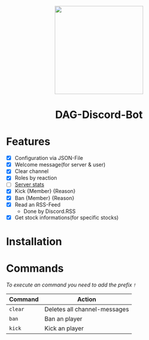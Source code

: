 <p align="center">
  <img src="https://files.dulliag.de/share/qr-code.png" width="240px" height="auto">
</p>

<h1 align="center">
  DAG-Discord-Bot
</h1>

# Features

- [x] Configuration via JSON-File
- [x] Welcome message(for server & user)
- [x] Clear channel
- [x] Roles by reaction
- [ ] [Server stats](https://files.dulliag.de/share/Discord_AL5lriRcmD.png)
- [x] Kick {Member} {Reason}
- [x] Ban {Member} {Reason}
- [x] Read an RSS-Feed
  - Done by Discord.RSS
- [x] Get stock informations(for specific stocks)

# Installation
# Commands

_To execute an command you need to add the prefix `!`_

| Command | Action                       |
| ------- | ---------------------------- |
| `clear` | Deletes all channel-messages |
| `ban`   | Ban an player                |
| `kick`  | Kick an player               |

```

```
